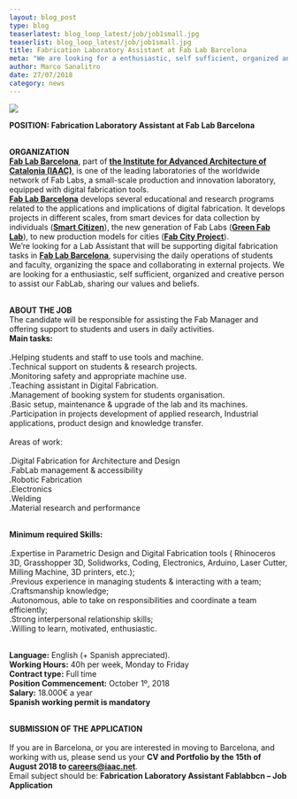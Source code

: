 ```yaml
---
layout: blog_post
type: blog
teaserlatest: blog_loop_latest/job/job1small.jpg
teaserlist: blog_loop_latest/job/job1small.jpg
title: Fabrication Laboratory Assistant at Fab Lab Barcelona
meta: "We are looking for a enthusiastic, self sufficient, organized and creative person to assist our FabLab, sharing our values and beliefs."
author: Marco Sanalitro
date: 27/07/2018 
category: news
---
```


<img src= "http://www.fablabbcn.org/img/blog/blog_loop_latest/job/job1.jpg" align="middle"> 
<br>

<strong>POSITION: Fabrication Laboratory Assistant at Fab Lab Barcelona</strong><br><br>
 
<strong>ORGANIZATION</strong><br>
<strong><a href="https://fablabbcn.org/index.html">Fab Lab Barcelona</a></strong>, part of <strong><a href="https://iaac.net/">the Institute for Advanced Architecture of Catalonia (IAAC)</a></strong>, is one of the leading laboratories of the worldwide network of Fab Labs, a small-scale production and innovation laboratory, equipped with digital fabrication tools.<br>
<strong><a href="https://fablabbcn.org/index.html">Fab Lab Barcelona</a></strong> develops several educational and research programs related to the applications and implications of digital fabrication. It develops projects in different scales, from smart devices for data collection by individuals (<strong><a href="https://smartcitizen.me/">Smart Citizen</a></strong>), the new generation of Fab Labs (<strong><a href="http://greenfablab.org/">Green Fab Lab</a></strong>), to new production models for cities (<strong><a href="http://fab.city/">Fab City Project</a></strong>).<br>
We’re looking for a Lab Assistant that will be supporting digital fabrication tasks in <strong><a href="https://fablabbcn.org/index.html">Fab Lab Barcelona</a></strong>, supervising the daily operations of students and faculty, organizing the space and collaborating in external projects. We are looking for a enthusiastic, self sufficient, organized and creative person to assist our FabLab, sharing our values and beliefs.<br><br>
 
<strong>ABOUT THE JOB</strong><br>
The candidate will be responsible for assisting the Fab Manager and offering support to students and users in daily activities.<br>
<strong>Main tasks:</strong><br><br>
.Helping students and staff to use tools and machine.<br>
.Technical support on students & research projects.<br>
.Monitoring safety and appropriate machine use.<br>
.Teaching assistant in Digital Fabrication.<br>
.Management of booking system for students organisation.<br>
.Basic setup, maintenance & upgrade of the lab and its machines.<br>
.Participation in projects development of applied research, Industrial applications, product design and knowledge transfer.<br><br>
Areas of work:<br><br>
.Digital Fabrication for Architecture and Design<br>
.FabLab management & accessibility<br>
.Robotic Fabrication<br>
.Electronics<br>
.Welding<br>
.Material research and performance<br><br>
 
<strong>Minimum required Skills:</strong><br><br>
.Expertise in Parametric Design and Digital Fabrication tools ( Rhinoceros 3D, Grasshopper 3D, Solidworks, Coding, Electronics, Arduino, Laser Cutter, Milling Machine, 3D printers, etc.);<br>
.Previous experience in managing students & interacting with a team;<br>
.Craftsmanship knowledge;<br>
.Autonomous, able to take on responsibilities and coordinate a team efficiently;<br>
.Strong interpersonal relationship skills;<br>
.Willing to learn, motivated, enthusiastic.<br><br>
 
<strong>Language:</strong> English (+ Spanish appreciated).<br>
<strong>Working Hours:</strong> 40h per week, Monday to Friday<br>
<strong>Contract type:</strong> Full time <br>
<strong>Position Commencement:</strong> October 1º, 2018<br>
<strong>Salary:</strong> 18.000€ a year<br>
<strong>Spanish working permit is mandatory</strong><br><br>
 
<strong>SUBMISSION OF THE APPLICATION</strong><br><br>
If you are in Barcelona, or you are interested in moving to Barcelona, and working with us, please send us your <strong>CV and Portfolio by the 15th of August 2018 to careers@iaac.net</strong>.<br>
Email subject should be: <strong>Fabrication Laboratory Assistant Fablabbcn – Job Application</strong> <br><br>

